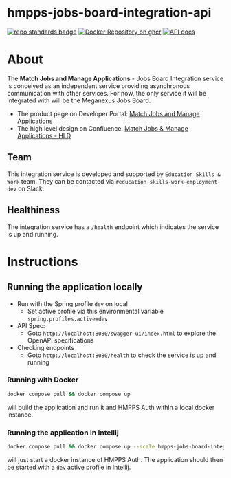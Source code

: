 # hmpps-jobs-board-integration-api

[![repo standards badge](https://img.shields.io/badge/endpoint.svg?&style=flat&logo=github&url=https%3A%2F%2Foperations-engineering-reports.cloud-platform.service.justice.gov.uk%2Fapi%2Fv1%2Fcompliant_public_repositories%2Fhmpps-jobs-board-integration-api)](https://operations-engineering-reports.cloud-platform.service.justice.gov.uk/public-report/hmpps-jobs-board-integration-api "Link to report")
[![Docker Repository on ghcr](https://img.shields.io/badge/ghcr.io-repository-2496ED.svg?logo=docker)](https://ghcr.io/ministryofjustice/hmpps-jobs-board-integration-api)
[![API docs](https://img.shields.io/badge/API_docs_-view-85EA2D.svg?logo=swagger)](https://hmpps-jobs-board-integration-api-dev.hmpps.service.justice.gov.uk/webjars/swagger-ui/index.html?configUrl=/v3/api-docs)

# About
The **Match Jobs and Manage Applications** - Jobs Board Integration service is conceived as an independent service providing asynchronous communication with other services. For now, the only service it will be integrated with will be the Meganexus Jobs Board.

* The product page on Developer Portal: [Match Jobs and Manage Applications](https://developer-portal.hmpps.service.justice.gov.uk/products/candidate-matching-1)
* The high level design on Confluence: [Match Jobs & Manage Applications - HLD](https://dsdmoj.atlassian.net/wiki/x/34NiJgE)

## Team
This integration service is developed and supported by `Education Skills & Work` team. They can be contacted via `#education-skills-work-employment-dev` on Slack.

## Healthiness
The integration service has a `/health` endpoint which indicates the service is up and running.

# Instructions

## Running the application locally

* Run with the Spring profile `dev` on local
  * Set active profile via this environmental variable `spring.profiles.active=dev`
* API Spec:
  * Goto `http://localhost:8080/swagger-ui/index.html` to explore the OpenAPI specifications
* Checking endpoints
  * Goto `http://localhost:8080/health` to check the service is up and running

### Running with Docker

```bash
docker compose pull && docker compose up
```

will build the application and run it and HMPPS Auth within a local docker instance.

### Running the application in Intellij

```bash
docker compose pull && docker compose up --scale hmpps-jobs-board-integration-api=0
```

will just start a docker instance of HMPPS Auth. The application should then be started with a `dev` active profile
in Intellij.
